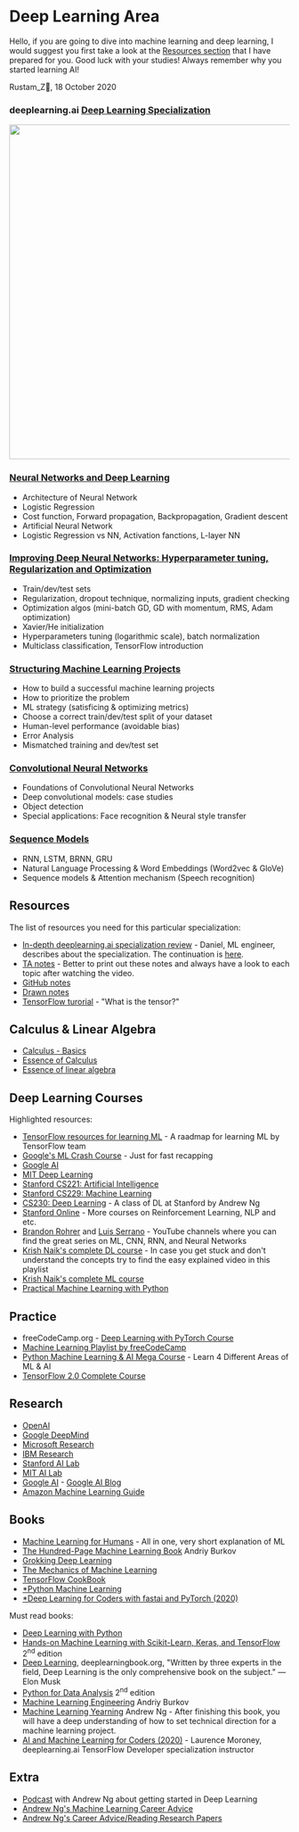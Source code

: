 # Deep Learning Area

Hello, if you are going to dive into machine learning and deep learning, I would suggest you first take a look at the [Resources section](#Resources) that I have prepared for you. Good luck with your studies! Always remember why you started learning AI!

Rustam_Z🚀, 18 October 2020

### deeplearning.ai [Deep Learning Specialization](https://www.coursera.org/specializations/deep-learning)
<a href="https://coursera.org/share/16d9aeb7df22e23f24b77964248d8eac">
  <img src="Coursera EG2HHC895JHE-1.png" width=600>
</a>

### [Neural Networks and Deep Learning](https://www.coursera.org/learn/neural-networks-deep-learning)
  - Architecture of Neural Network
  - Logistic Regression
  - Cost function, Forward propagation, Backpropagation, Gradient descent
  - Artificial Neural Network
  - Logistic Regression vs NN, Activation fanctions, L-layer NN

### [Improving Deep Neural Networks: Hyperparameter tuning, Regularization and Optimization](https://www.coursera.org/learn/deep-neural-network)
  - Train/dev/test sets
  - Regularization, dropout technique, normalizing inputs, gradient checking
  - Optimization algos (mini-batch GD, GD with momentum, RMS, Adam optimization)
  - Xavier/He initialization
  - Hyperparameters tuning (logarithmic scale), batch normalization
  - Multiclass classification, TensorFlow introduction

### [Structuring Machine Learning Projects](https://www.coursera.org/learn/machine-learning-projects)
  - How to build a successful machine learning projects
  - How to prioritize the problem
  - ML strategy (satisficing & optimizing metrics)
  - Choose a correct train/dev/test split of your dataset
  - Human-level performance (avoidable bias)
  - Error Analysis
  - Mismatched training and dev/test set

### [Convolutional Neural Networks](https://www.coursera.org/learn/convolutional-neural-networks)
  - Foundations of Convolutional Neural Networks
  - Deep convolutional models: case studies
  - Object detection
  - Special applications: Face recognition & Neural style transfer

### [Sequence Models](https://www.coursera.org/learn/nlp-sequence-models)
  - RNN, LSTM, BRNN, GRU
  - Natural Language Processing & Word Embeddings (Word2vec & GloVe)
  - Sequence models & Attention mechanism (Speech recognition)
  
## Resources
The list of resources you need for this particular specialization:
- [In-depth deeplearning.ai specialization review](https://youtu.be/ICMtmjRg0-Y) - Daniel, ML engineer, describes about the specialization. The continuation is [here](https://youtu.be/LJZIqYlKsWo).
- [TA notes](https://yiqiaoyin.files.wordpress.com/2018/02/deep-learning-notes.pdf) - Better to print out these notes and always have a look to each topic after watching the video.
- [GitHub notes](https://github.com/mbadry1/DeepLearning.ai-Summary)
- [Drawn notes](https://www.slideshare.net/TessFerrandez/notes-from-coursera-deep-learning-courses-by-andrew-ng)
- [TensorFlow turorial](https://www.tensorflow.org/guide/tensor) - "What is the tensor?"

## Calculus & Linear Algebra
- [Calculus - Basics](https://www.youtube.com/playlist?list=PLmdFyQYShrjd4Qn42rcBeFvF6Qs-b6e-L)
- [Essence of Calculus](https://www.youtube.com/playlist?list=PLZHQObOWTQDMsr9K-rj53DwVRMYO3t5Yr)
- [Essence of linear algebra](https://www.youtube.com/playlist?list=PLZHQObOWTQDPD3MizzM2xVFitgF8hE_ab)

## Deep Learning Courses
Highlighted resources:
- [TensorFlow resources for learning ML](https://www.tensorflow.org/resources/learn-ml) - A raadmap for learning ML by TensorFlow team
- [Google's ML Crash Course](https://developers.google.com/machine-learning/crash-course) - Just for fast recapping
- [Google AI](https://ai.google/education)
- [MIT Deep Learning](http://introtodeeplearning.com/)
- [Stanford CS221: Artificial Intelligence](https://www.youtube.com/playlist?list=PLoROMvodv4rO1NB9TD4iUZ3qghGEGtqNX)
- [Stanford CS229: Machine Learning](https://www.youtube.com/playlist?list=PLoROMvodv4rMiGQp3WXShtMGgzqpfVfbU)
- [CS230: Deep Learning](https://www.youtube.com/playlist?list=PLoROMvodv4rOABXSygHTsbvUz4G_YQhOb) - A class of DL at Stanford by Andrew Ng
- [Stanford Online](https://www.youtube.com/user/stanfordonline/) - More courses on Reinforcement Learning, NLP and etc.
- [Brandon Rohrer](https://www.youtube.com/c/BrandonRohrer) and [Luis Serrano](https://www.youtube.com/c/LuisSerrano) - YouTube channels where you can find the great series on ML, CNN, RNN, and Neural Networks
- [Krish Naik's complete DL course](https://www.youtube.com/playlist?list=PLZoTAELRMXVPGU70ZGsckrMdr0FteeRUi) - In case you get stuck and don't understand the concepts try to find the easy explained video in this playlist
- [Krish Naik's complete ML course](https://www.youtube.com/playlist?list=PLZoTAELRMXVPBTrWtJkn3wWQxZkmTXGwe)
- [Practical Machine Learning with Python](https://www.youtube.com/playlist?list=PLQVvvaa0QuDfKTOs3Keq_kaG2P55YRn5v)

## Practice
- freeCodeCamp.org - [Deep Learning with PyTorch Course](https://www.youtube.com/playlist?list=PLWKjhJtqVAbm5dir5TLEy2aZQMG7cHEZp)
- [Machine Learning Playlist by freeCodeCamp](https://www.youtube.com/playlist?list=PLWKjhJtqVAblStefaz_YOVpDWqcRScc2s)
- [Python Machine Learning & AI Mega Course](https://youtu.be/WFr2WgN9_xE) - Learn 4 Different Areas of ML & AI
- [TensorFlow 2.0 Complete Course](https://youtu.be/tPYj3fFJGjk)

## Research
- [OpenAI](https://openai.com/blog/tags/research/)
- [Google DeepMind](https://deepmind.com/research)
- [Microsoft Research](https://www.microsoft.com/en-us/research/research-area/artificial-intelligence)
- [IBM Research](https://www.research.ibm.com/artificial-intelligence/#publications)
- [Stanford AI Lab](https://ai.stanford.edu)
- [MIT AI Lab](https://www.csail.mit.edu)
- [Google AI](https://ai.google/research/) - [Google AI Blog](https://ai.googleblog.com/)
- [Amazon Machine Learning Guide](https://docs.aws.amazon.com/machine-learning/latest/dg/machinelearning-dg.pdf)

## Books
- [Machine Learning for Humans](https://everythingcomputerscience.com/books/Machine%20Learning%20for%20Humans.pdf) - All in one, very short explanation of ML
- [The Hundred-Page Machine Learning Book](https://t.me/progbook2/121) Andriy Burkov
- [Grokking Deep Learning](https://t.me/progbook2/216)
- [The Mechanics of Machine Learning](https://mlbook.explained.ai/)
- [TensorFlow CookBook](https://github.com/nfmcclure/tensorflow_cookbook)
- [*Python Machine Learning](https://github.com/rasbt/python-machine-learning-book)
- [*Deep Learning for Coders with fastai and PyTorch (2020)](https://t.me/progbook2/359)

Must read books:
- [Deep Learning with Python](http://faculty.neu.edu.cn/yury/AAI/Textbook/Deep%20Learning%20with%20Python.pdf)
- [Hands-on Machine Learning with Scikit-Learn, Keras, and TensorFlow](https://t.me/progbook2/457) 2<sup>nd</sup> edition
- [Deep Learning](https://t.me/progbook/61), deeplearningbook.org, "Written by three experts in the field, Deep Learning is the only comprehensive book on the subject."
—Elon Musk
- [Python for Data Analysis](https://t.me/dsproglib/902) 2<sup>nd</sup> edition
- [Machine Learning Engineering](https://t.me/progbook2/603) Andriy Burkov
- [Machine Learning Yearning](https://github.com/santoshchanti/deep-learning-notes/blob/main/andrew-ng-ml-book.pdf) Andrew Ng - After finishing this book, you will have a deep understanding of how to set technical direction for a machine learning project.
- [AI and Machine Learning for Coders (2020)](https://t.me/progbook2/593) - Laurence Moroney, deeplearning.ai TensorFlow Developer specialization instructor

## Extra
- [Podcast](https://youtu.be/1k37OcjH7BM) with Andrew Ng about getting started in Deep Learning
- [Andrew Ng's Machine Learning Career Advice](https://youtu.be/hkagmGAu74Y)
- [Andrew Ng's Career Advice/Reading Research Papers](https://youtu.be/733m6qBH-jI)
